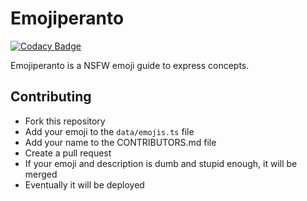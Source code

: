 # Emojiperanto

[![Codacy Badge](https://app.codacy.com/project/badge/Grade/fa9dc61a01a742d19e62a12883d54cf0)](https://app.codacy.com/gh/LorenzoScebba/emojiperanto/dashboard?utm_source=gh&utm_medium=referral&utm_content=&utm_campaign=Badge_grade)

Emojiperanto is a NSFW emoji guide to express concepts.

## Contributing

-  Fork this repository
-  Add your emoji to the `data/emojis.ts` file
-  Add your name to the CONTRIBUTORS.md file
-  Create a pull request
-  If your emoji and description is dumb and stupid enough, it will be merged
-  Eventually it will be deployed
